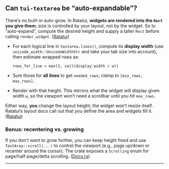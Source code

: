 ## Can `tui-textarea` be “auto-expandable”?

There’s no built-in auto-grow. In Ratatui, **widgets are rendered into the `Rect` you give them**; size is controlled by your layout, not by the widget. So to “auto-expand”, compute the desired height and supply a taller `Rect` before calling `render_widget`. ([Ratatui][5])

- For each logical line in `textarea.lines()`, compute its **display width** (use `unicode_width::UnicodeWidthStr` and take your tab size into account), then estimate wrapped rows as:

  ```
  rows_for_line = max(1, ceil(display_width / w))
  ```

- Sum those for **all lines** to get `needed_rows`; clamp to `[min_rows, max_rows]`.
- Render with that height.
  This mirrors what the widget will display given width `w`, so the viewport won’t need a scrollbar until you hit `max_rows`.

Either way, **you** change the layout height; the widget won’t resize itself. Ratatui’s layout docs call out that you define the area and widgets fill it. ([Ratatui][5])

### Bonus: recentering vs. growing

If you don’t want to grow further, you can keep height fixed and use `TextArea::scroll(...)` to control the viewport (e.g., page up/down or recenter around the cursor). The crate exposes a `Scrolling` enum for page/half-page/delta scrolling. ([Docs.rs][6])

---

[5]: https://ratatui.rs/concepts/layout/?utm_source=chatgpt.com 'Layout | Ratatui'
[6]: https://docs.rs/tui-textarea/latest/tui_textarea/enum.Scrolling.html?utm_source=chatgpt.com 'Scrolling in tui_textarea - Rust - Docs.rs'
